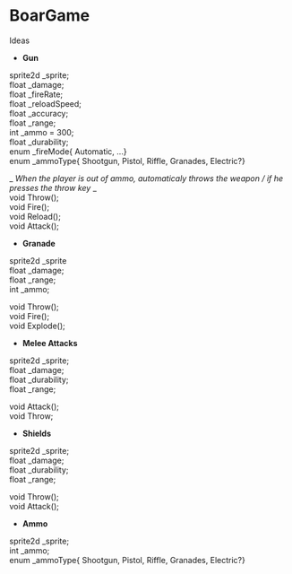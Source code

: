 # BoarGame

Ideas

- **Gun**

sprite2d _sprite;<br />
float _damage;<br />
float _fireRate;<br />
float _reloadSpeed;<br />
float _accuracy;<br />
float _range;<br />
int _ammo = 300;<br />
float _durability;<br />
enum _fireMode{ Automatic, ...}<br />
enum _ammoType{ Shootgun, Pistol, Riffle, Granades, Electric?}<br />

_ _When the player is out of ammo, automaticaly throws the weapon / if he presses the throw key_ _<br />
void Throw();<br />
void Fire();<br />
void Reload();<br />
void Attack();<br />

- **Granade**

sprite2d _sprite<br />
float _damage;<br />
float _range;<br />
int _ammo;<br />

void Throw();<br />
void Fire();<br />
void Explode();<br />

- **Melee Attacks**

sprite2d _sprite;<br />
float _damage;<br />
float _durability;<br />
float _range;<br />

void Attack();<br />
void Throw;<br />

- **Shields**

sprite2d _sprite;<br />
float _damage;<br />
float _durability;<br />
float _range;<br />

void Throw();<br />
void Attack();<br />

- **Ammo**

sprite2d _sprite;<br />
int _ammo;<br />
enum _ammoType{ Shootgun, Pistol, Riffle, Granades, Electric?}<br />



